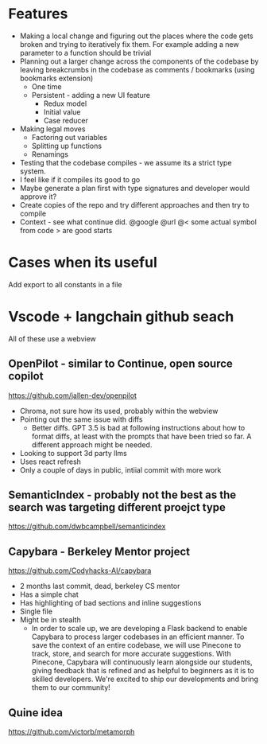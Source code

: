 # Features
- Making a local change and figuring out the places where the code gets broken and trying to iteratively fix them. For example adding a new parameter to a function should be trivial
- Planning out a larger change across the components of the codebase by leaving breakcrumbs in the codebase as comments / bookmarks (using bookmarks extension)
  - One time
  - Persistent - adding a new UI feature
    - Redux model
    - Initial value
    - Case reducer
- Making legal moves
  - Factoring out variables
  - Splitting up functions
  - Renamings
- Testing that the codebase compiles - we assume its a strict type system.
- I feel like if it compiles its good to go
- Maybe generate a plan first with type signatures and developer would approve it?
- Create copies of the repo and try different approaches and then try to compile
- Context - see what continue did. @google @url @< some actual symbol from code > are good starts

# Cases when its useful 
Add export to all constants in a file

# Vscode + langchain github seach
All of these use a webview

## OpenPilot - similar to Continue, open source copilot
https://github.com/jallen-dev/openpilot
- Chroma, not sure how its used, probably within the webview
- Pointing out the same issue with diffs
  - Better diffs. GPT 3.5 is bad at following instructions about how to format diffs, at least with the prompts that have been tried so far. A different approach might be needed.
- Looking to support 3d party llms
- Uses react refresh
- Only a couple of days in public, intiial commit with more work

## SemanticIndex - probably not the best as the search was targeting different proejct type
https://github.com/dwbcampbell/semanticindex

## Capybara - Berkeley Mentor project
https://github.com/Codyhacks-AI/capybara
- 2 months last commit, dead, berkeley CS mentor
- Has a simple chat
- Has highlighting of bad sections and inline suggestions
- Single file
- Might be in stealth
  - In order to scale up, we are developing a Flask backend to enable Capybara to process larger codebases in an efficient manner. To save the context of an entire codebase, we will use Pinecone to track, store, and search for more accurate suggestions. With Pinecone, Capybara will continuously learn alongside our students, giving feedback that is refined and as helpful to beginners as it is to skilled developers. We're excited to ship our developments and bring them to our community!

## Quine idea
https://github.com/victorb/metamorph